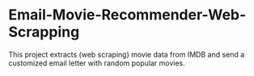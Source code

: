 # Email-Movie-Recommender-Web-Scrapping
This project extracts (web scraping) movie data from IMDB and send a customized email letter with random popular movies.
